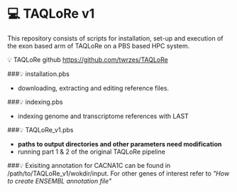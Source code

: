 # 💻  TAQLoRe v1 #

This repository consists of scripts for installation, set-up and execution of the exon based arm of TAQLoRe on a PBS based HPC system.

💡 TAQLoRe github https://github.com/twrzes/TAQLoRe



###💡 installation.pbs
- downloading, extracting and editing reference files. 

###💡 indexing.pbs
- indexing genome and transcriptome references with LAST

###💡 TAQLoRe_v1.pbs
- __paths to output directories and other parameters need modification__
- running part 1 & 2 of the original TAQLoRe pipeline 


###💡 Exisiting annotation for CACNA1C can be found in /path/to/TAQLoRe_v1/wokdir/input. For other genes of interest refer to       _"How to create ENSEMBL annotation file"_
